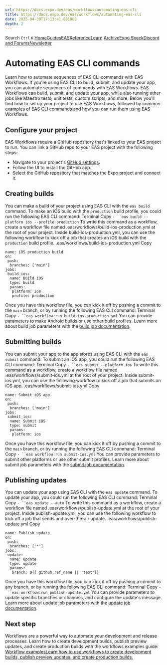 ```yaml
---
url: https://docs.expo.dev/eas/workflows/automating-eas-cli
title: https://docs.expo.dev/eas/workflows/automating-eas-cli
date: 2025-04-30T17:13:41.801908
depth: 2
---
```


Search
`Ctrl` `K`
[Home](https://docs.expo.dev/)[Guides](https://docs.expo.dev/guides/overview)[EAS](https://docs.expo.dev/eas)[Reference](https://docs.expo.dev/versions/latest)[Learn](https://docs.expo.dev/tutorial/overview)
[Archive](https://docs.expo.dev/archive)[Expo Snack](https://snack.expo.dev)[Discord and Forums](https://chat.expo.dev)[Newsletter](https://expo.dev/mailing-list/signup)
# Automating EAS CLI commands
Learn how to automate sequences of EAS CLI commands with EAS Workflows.
If you're using EAS CLI to build, submit, and update your app, you can automate sequences of commands with EAS Workflows. EAS Workflows can build, submit, and update your app, while also running other jobs like Maestro tests, unit tests, custom scripts, and more.
Below you'll find how to set up your project to use EAS Workflows, followed by common examples of EAS CLI commands and how you can run them using EAS Workflows.
## Configure your project
EAS Workflows require a GitHub repository that's linked to your EAS project to run. You can link a GitHub repo to your EAS project with the following steps:
  * Navigate to your project's [GitHub settings](https://expo.dev/accounts/%5Baccount%5D/projects/%5BprojectName%5D/github).
  * Follow the UI to install the GitHub app.
  * Select the GitHub repository that matches the Expo project and connect it.


## Creating builds
You can make a build of your project using EAS CLI with the `eas build` command. To make an iOS build with the `production` build profile, you could run the following EAS CLI command:
Terminal
Copy
`- ``eas build --platform ios --profile production`
To write this command as a workflow, create a workflow file named .eas/workflows/build-ios-production.yml at the root of your project.
Inside build-ios-production.yml, you can use the following workflow to kick off a job that creates an iOS build with the `production` build profile.
.eas/workflows/build-ios-production.yml
Copy
```
name: iOS production build
on:
 push:
  branches: ['main']
jobs:
 build_ios:
  name: Build iOS
  type: build
  params:
   platform: ios
   profile: production

```

Once you have this workflow file, you can kick it off by pushing a commit to the `main` branch, or by running the following EAS CLI command:
Terminal
Copy
`- ``eas workflow:run build-ios-production.yml`
You can provide parameters to make Android builds or use other build profiles. Learn more about build job parameters with the [build job documentation](https://docs.expo.dev/eas/workflows/syntax#build).
## Submitting builds
You can submit your app to the app stores using EAS CLI with the `eas submit` command. To submit an iOS app, you could run the following EAS CLI command:
Terminal
Copy
`- ``eas submit --platform ios`
To write this command as a workflow, create a workflow file named .eas/workflows/submit-ios.yml at the root of your project.
Inside submit-ios.yml, you can use the following workflow to kick off a job that submits an iOS app.
.eas/workflows/submit-ios.yml
Copy
```
name: Submit iOS app
on:
 push:
  branches: ['main']
jobs:
 submit_ios:
  name: Submit iOS
  type: submit
  params:
   platform: ios

```

Once you have this workflow file, you can kick it off by pushing a commit to the `main` branch, or by running the following EAS CLI command:
Terminal
Copy
`- ``eas workflow:run submit-ios.yml`
You can provide parameters to submit other platforms or use other submit profiles. Learn more about submit job parameters with the [submit job documentation](https://docs.expo.dev/eas/workflows/syntax#submit).
## Publishing updates
You can update your app using EAS CLI with the `eas update` command. To update your app, you could run the following EAS CLI command:
Terminal
Copy
`- ``eas update --auto`
To write this command as a workflow, create a workflow file named .eas/workflows/publish-update.yml at the root of your project.
Inside publish-update.yml, you can use the following workflow to kick off a job that sends and over-the-air update.
.eas/workflows/publish-update.yml
Copy
```
name: Publish update
on:
 push:
  branches: ['*']
jobs:
 update:
  name: Update
  type: update
  params:
   branch: ${{ github.ref_name || 'test'}}

```

Once you have this workflow file, you can kick it off by pushing a commit to any branch, or by running the following EAS CLI command:
Terminal
Copy
`- ``eas workflow:run publish-update.yml`
You can provide parameters to update specific branches or channels, and configure the update's message. Learn more about update job parameters with the [update job documentation](https://docs.expo.dev/eas/workflows/syntax#update).
## Next step
Workflows are a powerful way to automate your development and release processes. Learn how to create development builds, publish preview updates, and create production builds with the workflows examples guide:
[Workflow examplesLearn how to use workflows to create development builds, publish preview updates, and create production builds.](https://docs.expo.dev/eas/workflows/examples)

